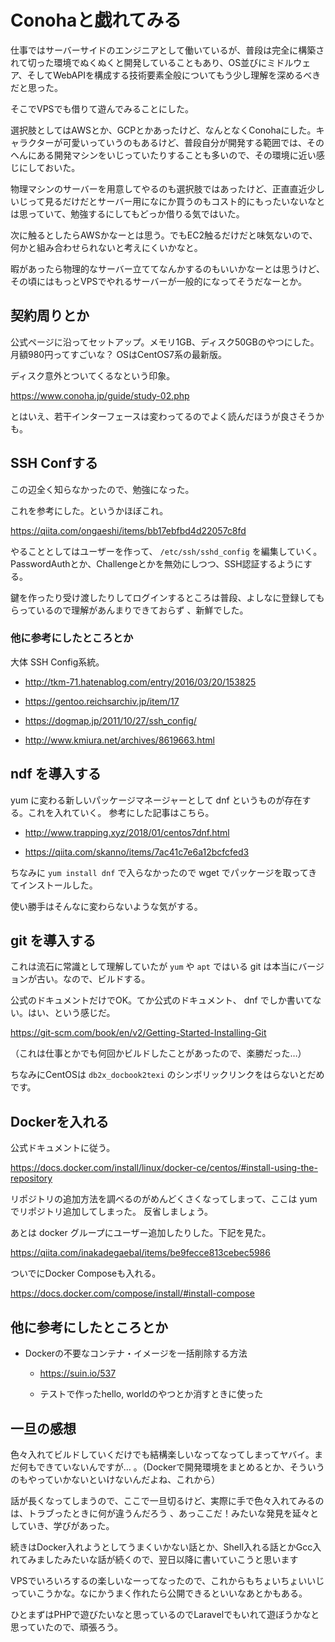 Conohaと戯れてみる
==================

仕事ではサーバーサイドのエンジニアとして働いているが、普段は完全に構築されて切った環境でぬくぬくと開発していることもあり、OS並びにミドルウェア、そしてWebAPIを構成する技術要素全般についてもう少し理解を深めるべきだと思った。

そこでVPSでも借りて遊んでみることにした。

選択肢としてはAWSとか、GCPとかあったけど、なんとなくConohaにした。キャラクターが可愛いっていうのもあるけど、普段自分が開発する範囲では、そのへんにある開発マシンをいじっていたりすることも多いので、その環境に近い感じにしておいた。

物理マシンのサーバーを用意してやるのも選択肢ではあったけど、正直直近少しいじって見るだけだとサーバー用になにか買うのもコスト的にもったいないなとは思っていて、勉強するにしてもどっか借りる気ではいた。

次に触るとしたらAWSかなーとは思う。でもEC2触るだけだと味気ないので、何かと組み合わせられないと考えにくいかなと。

暇があったら物理的なサーバー立ててなんかするのもいいかなーとは思うけど、その頃にはもっとVPSでやれるサーバーが一般的になってそうだなーとか。

契約周りとか
------------

公式ページに沿ってセットアップ。メモリ1GB、ディスク50GBのやつにした。月額980円ってすごいな？
OSはCentOS7系の最新版。

ディスク意外とついてくるなという印象。

<https://www.conoha.jp/guide/study-02.php>

とはいえ、若干インターフェースは変わってるのでよく読んだほうが良さそうかも。

SSH Confする
------------

この辺全く知らなかったので、勉強になった。

これを参考にした。というかほぼこれ。

<https://qiita.com/ongaeshi/items/bb17ebfbd4d22057c8fd>

やることとしてはユーザーを作って、 `/etc/ssh/sshd_config`
を編集していく。
PasswordAuthとか、Challengeとかを無効にしつつ、SSH認証するようにする。

鍵を作ったり受け渡したりしてログインするところは普段、よしなに登録してもらっているので理解があんまりできておらず
、新鮮でした。

### 他に参考にしたところとか

大体 SSH Config系統。

-   <http://tkm-71.hatenablog.com/entry/2016/03/20/153825>

-   <https://gentoo.reichsarchiv.jp/item/17>

-   <https://dogmap.jp/2011/10/27/ssh_config/>

-   <http://www.kmiura.net/archives/8619663.html>

ndf を導入する
--------------

yum に変わる新しいパッケージマネージャーとして dnf
というものが存在する。これを入れていく。 参考にした記事はこちら。

-   <http://www.trapping.xyz/2018/01/centos7dnf.html>

-   <https://qiita.com/skanno/items/7ac41c7e6a12bcfcfed3>

ちなみに `yum install dnf` で入らなかったので wget
でパッケージを取ってきてインストールした。

使い勝手はそんなに変わらないような気がする。

git を導入する
--------------

これは流石に常識として理解していたが `yum` や `apt` ではいる git
は本当にバージョンが古い。なので、ビルドする。

公式のドキュメントだけでOK。てか公式のドキュメント、 dnf
でしか書いてない。はい、という感じだ。

<https://git-scm.com/book/en/v2/Getting-Started-Installing-Git>

（これは仕事とかでも何回かビルドしたことがあったので、楽勝だった…）

ちなみにCentOSは `db2x_docbook2texi`
のシンボリックリンクをはらないとだめです。

Dockerを入れる
--------------

公式ドキュメントに従う。

<https://docs.docker.com/install/linux/docker-ce/centos/#install-using-the-repository>

リポジトリの追加方法を調べるのがめんどくさくなってしまって、ここは yum
でリポジトリ追加してしまった。 反省しましょう。

あとは docker グループにユーザー追加したりした。下記を見た。

<https://qiita.com/inakadegaebal/items/be9fecce813cebec5986>

ついでにDocker Composeも入れる。

<https://docs.docker.com/compose/install/#install-compose>

他に参考にしたところとか
------------------------

-   Dockerの不要なコンテナ・イメージを一括削除する方法

    -   <https://suin.io/537>

    -   テストで作ったhello, worldのやつとか消すときに使った

一旦の感想
----------

色々入れてビルドしていくだけでも結構楽しいなってなってしまってヤバイ。まだ何もできていないんですが…
。（Dockerで開発環境をまとめるとか、そういうのもやっていかないといけないんだよね、これから）

話が長くなってしまうので、ここで一旦切るけど、実際に手で色々入れてみるのは、トラブったときに何が違うんだろう
、あっここだ！みたいな発見を延々としていき、学びがあった。

続きはDocker入れようとしてうまくいかない話とか、Shell入れる話とかGcc入れてみましたみたいな話が続くので、翌日以降に書いていこうと思います

VPSでいろいろするの楽しいなーってなったので、これからもちょいちょいいじっていこうかな。なにかうまく作れたら公開できるといいなあとかもある。

ひとまずはPHPで遊びたいなと思っているのでLaravelでもいれて遊ぼうかなと思っていたので、頑張ろう。
